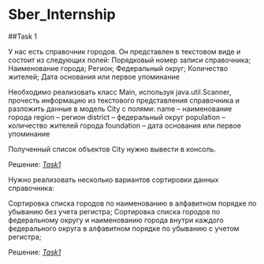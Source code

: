 # Sber_Internship

##Task 1

У нас есть справочник городов. Он представлен в текстовом виде и состоит из следующих полей:
    Порядковый номер записи справочника;
    Наименование города;
    Регион;
    Федеральный округ;
    Количество жителей;
    Дата основания или первое упоминание

Необходимо реализовать класс Main, используя java.util.Scanner, прочесть информацию из текстового 
представления справочника и разложить данные в модель City с полями:
    name – наименование города
    region – регион
    district – федеральный округ
    population – количество жителей города
    foundation – дата основания или первое упоминание

Полученный список объектов City нужно вывести в консоль.

Решение: _[Task1](https://github.com/TiRastaMafia/Sber_Internship/tree/main/Task1/Task1)_


Нужно реализовать несколько вариантов сортировки данных справочника:

   Сортировка списка городов по наименованию в алфавитном порядке по убыванию без учета регистра;
   Сортировка списка городов по федеральному округу и наименованию города внутри 
   каждого федерального округа в алфавитном порядке по убыванию с учетом регистра;

Решение: _[Task1](https://github.com/TiRastaMafia/Sber_Internship/tree/main/Task1)_
